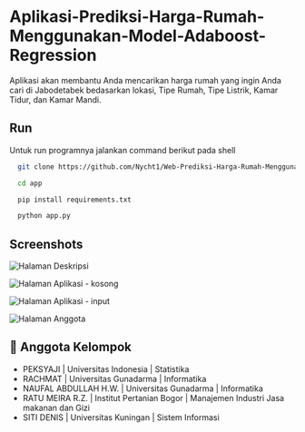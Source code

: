 
# Aplikasi-Prediksi-Harga-Rumah-Menggunakan-Model-Adaboost-Regression

Aplikasi akan membantu Anda mencarikan harga rumah yang ingin Anda cari di Jabodetabek bedasarkan lokasi, Tipe Rumah, Tipe Listrik, Kamar Tidur, dan Kamar Mandi.


## Run

Untuk run programnya jalankan command berikut pada shell

```bash
  git clone https://github.com/Nycht1/Web-Prediksi-Harga-Rumah-Menggunakan-Model-Adaboost-Regression
```

```bash
  cd app
```

```bash
  pip install requirements.txt
```
```bash
  python app.py
```
## Screenshots

![Halaman Deskripsi](https://github.com/Nycht1/Uprak-Deployment-Muzero1/blob/main/app/static/images/ss_deskripsi.png?raw=true)

![Halaman Aplikasi - kosong](https://github.com/Nycht1/Web-Prediksi-Harga-Rumah-Menggunakan-Model-Adaboost-Regression/blob/main/app/static/images/ss_aplikasi_off.png?raw=true)

![Halaman Aplikasi - input](https://github.com/Nycht1/Uprak-Deployment-Muzero1/blob/main/app/static/images/ss_aplikasi_on.png?raw=true)

![Halaman Anggota](https://github.com/Nycht1/Uprak-Deployment-Muzero1/blob/main/app/static/images/ss_anggota.png?raw=true)


## 🚀 Anggota Kelompok

* PEKSYAJI | Universitas Indonesia | Statistika
* RACHMAT | Universitas Gunadarma | Informatika
* NAUFAL ABDULLAH H.W. | Universitas Gunadarma | Informatika
* RATU MEIRA R.Z. | Institut Pertanian Bogor | Manajemen Industri Jasa makanan dan Gizi
* SITI DENIS | Universitas Kuningan | Sistem Informasi


